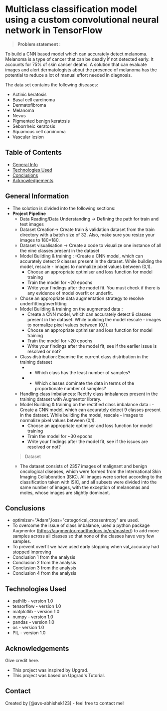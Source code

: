 # Multiclass classification model using a custom convolutional neural network in TensorFlow
> **Problem statement** : 

To build a CNN based model which can accurately detect melanoma. Melanoma is a type of cancer that can be deadly if not detected early. It accounts for 75% of skin cancer deaths. A solution that can evaluate images and alert dermatologists about the presence of melanoma has the potential to reduce a lot of manual effort needed in diagnosis.

The data set contains the following diseases:

* Actinic keratosis
* Basal cell carcinoma
* Dermatofibroma
* Melanoma
* Nevus
* Pigmented benign keratosis
* Seborrheic keratosis
* Squamous cell carcinoma
* Vascular lesion
## Table of Contents
* [General Info](#general-information)
* [Technologies Used](#technologies-used)
* [Conclusions](#conclusions)
* [Acknowledgements](#acknowledgements)

<!-- You can include any other section that is pertinent to your problem -->

## General Information
- The solution is divided into the following sections:
- **Project Pipeline**
    - Data Reading/Data Understanding → Defining the path for train and test images 
    - Dataset Creation→ Create train & validation dataset from the train directory with a batch size of 32. Also, make  sure you resize your images to 180*180.
    - Dataset visualisation → Create a code to visualize one instance of all the nine classes present in the dataset 
    - Model Building & training : 
        -Create a CNN model, which can accurately detect 9 classes present in the dataset. While building the model, rescale - images to normalize pixel values between (0,1).
        - Choose an appropriate optimiser and loss function for model training
        - Train the model for ~20 epochs
        - Write your findings after the model fit. You must check if there is any evidence of model overfit or underfit.
    - Chose an appropriate data augmentation strategy to resolve underfitting/overfitting 
    - Model Building & training on the augmented data :
        - Create a CNN model, which can accurately detect 9 classes present in the dataset. While building the model rescale - images to normalize pixel values between (0,1).
        - Choose an appropriate optimiser and loss function for model training
        - Train the model for ~20 epochs
        - Write your findings after the model fit, see if the earlier issue is resolved or not?
    - Class distribution: Examine the current class distribution in the training dataset 
        - - Which class has the least number of samples?
        - - Which classes dominate the data in terms of the proportionate number of samples?
    - Handling class imbalances: Rectify class imbalances present in the training dataset with Augmentor library.
    - Model Building & training on the rectified class imbalance data :
        -Create a CNN model, which can accurately detect 9 classes present in the dataset. While building the model, rescale - images to normalize pixel values between (0,1).
        - Choose an appropriate optimiser and loss function for model training
        - Train the model for ~30 epochs
        - Write your findings after the model fit, see if the issues are resolved or not?
    > Dataset
    - The dataset consists of 2357 images of malignant and benign oncological diseases, which were formed from the International Skin Imaging Collaboration (ISIC). All images were sorted according to the classification taken with ISIC, and all subsets were divided into the same number of images, with the exception of melanomas and moles, whose images are slightly dominant.

<!-- You don't have to answer all the questions - just the ones relevant to your project. -->

## Conclusions
- optimizer="Adam",loss="categorical_crossentropy" are used.
- To overcome the issue of class imbalance, used a python package Augmentor (https://augmentor.readthedocs.io/en/master/) to add more samples across all classes so that none of the classes have very few samples.
- To prevent overfit we have used early stopping when val_accuracy had stopped improving
- Conclusion 1 from the analysis
- Conclusion 2 from the analysis
- Conclusion 3 from the analysis
- Conclusion 4 from the analysis

<!-- You don't have to answer all the questions - just the ones relevant to your project. -->


## Technologies Used

- pathlib - version 1.0
- tensorflow - version 1.0
- matplotlib - version 1.0
- numpy - version 1.0
- pandas - version 1.0
- os - version 1.0
- PIL - version 1.0

<!-- As the libraries versions keep on changing, it is recommended to mention the version of library used in this project -->

## Acknowledgements
Give credit here.
- This project was inspired by Upgrad.
- This project was based on Upgrad's Tutorial.


## Contact
Created by [@avs-abhishek123] - feel free to contact me!


<!-- Optional -->
<!-- ## License -->
<!-- This project is open source and available under the [... License](). -->

<!-- You don't have to include all sections - just the one's relevant to your project -->

